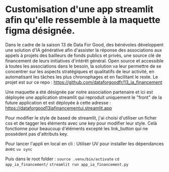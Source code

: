 # Customisation d'une app streamlit afin qu'elle ressemble à la maquette figma désignée.

Dans le cadre de la saison 13 de Data For Good, des bénévoles développent une solution d'IA générative afin d'assister la réponse des associations aux appels à projets des bailleurs de fonds publics et privés, une source clé de financement de leurs initiatives d'intérêt général.
Open source et accessible à toutes les associations dans le besoin, la solution va leur permettre de se concentrer sur les aspects stratégiques et qualitatifs de leur activité, en automatisant les tâches les plus chronophages et en facilitant le reste.
Le projet est sur ce repo :
https://github.com/dataforgoodfr/13_ia_financement

Une maquette a été désignée par notre association partenaire et ici est déployée une application streamlit qui reproduit uniquement le "front" de la future application et est déployée à cette adresse : 
https://dataforgood13iafinancementui.streamlit.app

Pour modifier le style de based de streamlit, j'ai choisi d'utiliser un ficher css et de tagger les éléments avec une key pour modifier leur style. Celà fonctionne pour beaucoup d'éléments excepté les link_button qui ne possèdent pas d'attributs key.

Pour lancer l'appli en local en cli :
Utiliser UV pour installer les dépendances avec `uv sync`

Puis dans le root folder : 
`source .venv/bin/activate`
`cd app_ia_financement/`
 `streamlit run app_ia_financement.py`






